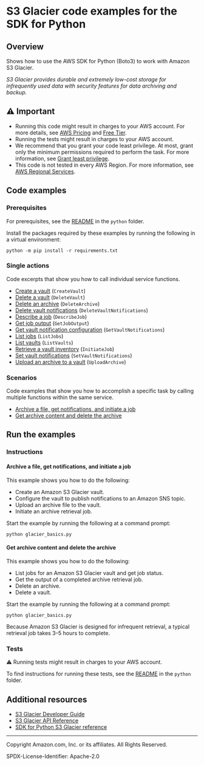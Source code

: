 # S3 Glacier code examples for the SDK for Python

## Overview

Shows how to use the AWS SDK for Python (Boto3) to work with Amazon S3 Glacier.

<!--custom.overview.start-->
<!--custom.overview.end-->

_S3 Glacier provides durable and extremely low-cost storage for infrequently used data with security features for data archiving and backup._

## ⚠ Important

* Running this code might result in charges to your AWS account. For more details, see [AWS Pricing](https://aws.amazon.com/pricing/) and [Free Tier](https://aws.amazon.com/free/).
* Running the tests might result in charges to your AWS account.
* We recommend that you grant your code least privilege. At most, grant only the minimum permissions required to perform the task. For more information, see [Grant least privilege](https://docs.aws.amazon.com/IAM/latest/UserGuide/best-practices.html#grant-least-privilege).
* This code is not tested in every AWS Region. For more information, see [AWS Regional Services](https://aws.amazon.com/about-aws/global-infrastructure/regional-product-services).

<!--custom.important.start-->
<!--custom.important.end-->

## Code examples

### Prerequisites

For prerequisites, see the [README](../../README.md#Prerequisites) in the `python` folder.

Install the packages required by these examples by running the following in a virtual environment:

```
python -m pip install -r requirements.txt
```

<!--custom.prerequisites.start-->
<!--custom.prerequisites.end-->

### Single actions

Code excerpts that show you how to call individual service functions.

- [Create a vault](glacier_basics.py#L35) (`CreateVault`)
- [Delete a vault](glacier_basics.py#L157) (`DeleteVault`)
- [Delete an archive](glacier_basics.py#L196) (`DeleteArchive`)
- [Delete vault notifications](glacier_basics.py#L330) (`DeleteVaultNotifications`)
- [Describe a job](glacier_basics.py#L215) (`DescribeJob`)
- [Get job output](glacier_basics.py#L240) (`GetJobOutput`)
- [Get vault notification configuration](glacier_basics.py#L305) (`GetVaultNotifications`)
- [List jobs](glacier_basics.py#L121) (`ListJobs`)
- [List vaults](glacier_basics.py#L54) (`ListVaults`)
- [Retrieve a vault inventory](glacier_basics.py#L99) (`InitiateJob`)
- [Set vault notifications](glacier_basics.py#L266) (`SetVaultNotifications`)
- [Upload an archive to a vault](glacier_basics.py#L68) (`UploadArchive`)

### Scenarios

Code examples that show you how to accomplish a specific task by calling multiple
functions within the same service.

- [Archive a file, get notifications, and initiate a job](glacier_basics.py)
- [Get archive content and delete the archive](glacier_basics.py)


<!--custom.examples.start-->
<!--custom.examples.end-->

## Run the examples

### Instructions


<!--custom.instructions.start-->
<!--custom.instructions.end-->



#### Archive a file, get notifications, and initiate a job

This example shows you how to do the following:

- Create an Amazon S3 Glacier vault.
- Configure the vault to publish notifications to an Amazon SNS topic.
- Upload an archive file to the vault.
- Initiate an archive retrieval job.

<!--custom.scenario_prereqs.glacier_Usage_UploadNotifyInitiate.start-->
<!--custom.scenario_prereqs.glacier_Usage_UploadNotifyInitiate.end-->

Start the example by running the following at a command prompt:

```
python glacier_basics.py
```


<!--custom.scenarios.glacier_Usage_UploadNotifyInitiate.start-->
<!--custom.scenarios.glacier_Usage_UploadNotifyInitiate.end-->

#### Get archive content and delete the archive

This example shows you how to do the following:

- List jobs for an Amazon S3 Glacier vault and get job status.
- Get the output of a completed archive retrieval job.
- Delete an archive.
- Delete a vault.

<!--custom.scenario_prereqs.glacier_Usage_RetrieveDelete.start-->
<!--custom.scenario_prereqs.glacier_Usage_RetrieveDelete.end-->

Start the example by running the following at a command prompt:

```
python glacier_basics.py
```


<!--custom.scenarios.glacier_Usage_RetrieveDelete.start-->
Because Amazon S3 Glacier is designed for infrequent retrieval, a typical retrieval
job takes 3–5 hours to complete.
<!--custom.scenarios.glacier_Usage_RetrieveDelete.end-->

### Tests

⚠ Running tests might result in charges to your AWS account.


To find instructions for running these tests, see the [README](../../README.md#Tests)
in the `python` folder.



<!--custom.tests.start-->
<!--custom.tests.end-->

## Additional resources

- [S3 Glacier Developer Guide](https://docs.aws.amazon.com/amazonglacier/latest/dev/introduction.html)
- [S3 Glacier API Reference](https://docs.aws.amazon.com/amazonglacier/latest/dev/amazon-glacier-api.html)
- [SDK for Python S3 Glacier reference](https://boto3.amazonaws.com/v1/documentation/api/latest/reference/services/glacier.html)

<!--custom.resources.start-->
<!--custom.resources.end-->

---

Copyright Amazon.com, Inc. or its affiliates. All Rights Reserved.

SPDX-License-Identifier: Apache-2.0